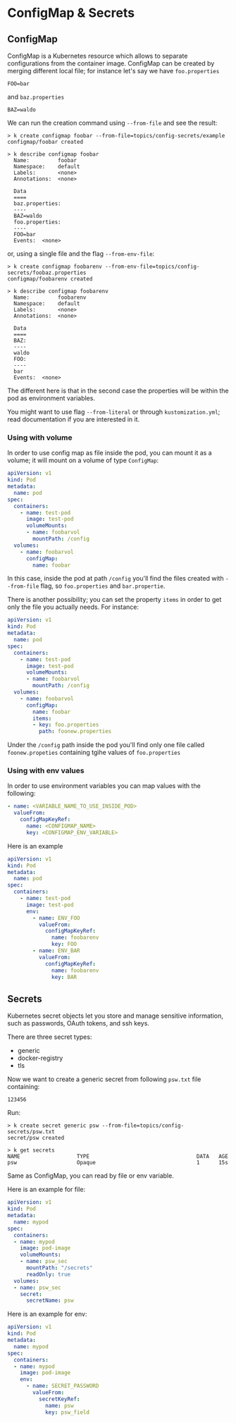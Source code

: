 # ConfigMap & Secrets

## ConfigMap

ConfigMap is a Kubernetes resource which allows to separate configurations from the container image.
ConfigMap can be created by merging different local file; for instance let's say we have `foo.properties`

```
FOO=bar
```

and `baz.properties`

```
BAZ=waldo
```

We can run the creation command  using `--from-file` and see the result:

```
> k create configmap foobar --from-file=topics/config-secrets/example          
configmap/foobar created

> k describe configmap foobar
  Name:         foobar
  Namespace:    default
  Labels:       <none>
  Annotations:  <none>
  
  Data
  ====
  baz.properties:
  ----
  BAZ=waldo
  foo.properties:
  ----
  FOO=bar
  Events:  <none>

```

or, using a single file and the flag `--from-env-file`:


```
> k create configmap foobarenv --from-env-file=topics/config-secrets/foobaz.properties
configmap/foobarenv created

> k describe configmap foobarenv 
  Name:         foobarenv
  Namespace:    default
  Labels:       <none>
  Annotations:  <none>
  
  Data
  ====
  BAZ:
  ----
  waldo
  FOO:
  ----
  bar
  Events:  <none>

```
The different here is that in the second case the properties will be within the pod as environment variables.

You might want to use flag `--from-literal` or through `kustomization.yml`; read documentation if you are interested in it.

### Using with volume

In order to use config map as file inside the pod, you can mount it as a volume; it will mount on a volume of type `ConfigMap`:

```yaml
apiVersion: v1
kind: Pod
metadata:
  name: pod
spec:
  containers:
    - name: test-pod
      image: test-pod
      volumeMounts:
      - name: foobarvol
        mountPath: /config
  volumes:
    - name: foobarvol
      configMap:
        name: foobar
```

In this case, inside the pod at path `/config` you'll  find the files created with `--from-file` flag, so `foo.properties` and `bar.propertie`.

There is another possibility; you can set the property `items` in order to get only the file you actually needs. For instance:
```yaml
apiVersion: v1
kind: Pod
metadata:
  name: pod
spec:
  containers:
    - name: test-pod
      image: test-pod
      volumeMounts:
      - name: foobarvol
        mountPath: /config
  volumes:
    - name: foobarvol
      configMap:
        name: foobar
        items:
        - key: foo.properties
          path: foonew.properties
```

Under the `/config` path inside the pod you'll find only one file called `foonew.propeties` containing tgìhe values of `foo.properties`

### Using with env values

In order to use environment variables you can map values with the following:

```yaml
- name: <VARIABLE_NAME_TO_USE_INSIDE_POD>
  valueFrom:
    configMapKeyRef:
      name: <CONFIGMAP_NAME>
      key: <CONFIGMAP_ENV_VARIABLE>
```

Here is an example

```yaml
apiVersion: v1
kind: Pod
metadata:
  name: pod
spec:
  containers:
    - name: test-pod
      image: test-pod
      env:
        - name: ENV_FOO
          valueFrom:
            configMapKeyRef:
              name: foobarenv
              key: FOO
        - name: ENV_BAR
          valueFrom:
            configMapKeyRef:
              name: foobarenv
              key: BAR
```

## Secrets

Kubernetes secret objects let you store and manage sensitive information, such as passwords, OAuth tokens, and ssh keys.

There are three secret types:
- generic
- docker-registry
- tls

Now we want to create a generic secret from following `psw.txt` file containing:

```
123456
```

Run:

```
> k create secret generic psw --from-file=topics/config-secrets/psw.txt
secret/psw created

> k get secrets
NAME                  TYPE                                  DATA   AGE
psw                   Opaque                                1      15s
```

Same as ConfigMap, you can read by file or env variable.

Here is an example for file:

```yaml
apiVersion: v1
kind: Pod
metadata:
  name: mypod
spec:
  containers:
  - name: mypod
    image: pod-image
    volumeMounts:
    - name: psw_sec
      mountPath: "/secrets"
      readOnly: true
  volumes:
  - name: psw_sec
    secret:
      secretName: psw
```

Here is an example for env:

```yaml
apiVersion: v1
kind: Pod
metadata:
  name: mypod
spec:
  containers:
  - name: mypod
    image: pod-image
    env:
      - name: SECRET_PASSWORD
        valueFrom:
          secretKeyRef:
            name: psw
            key: psw_field
```
